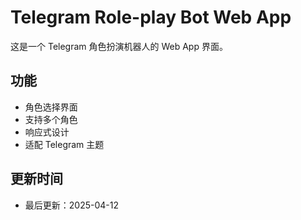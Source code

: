# Telegram Role-play Bot Web App

这是一个 Telegram 角色扮演机器人的 Web App 界面。

## 功能
- 角色选择界面
- 支持多个角色
- 响应式设计
- 适配 Telegram 主题

## 更新时间
- 最后更新：2025-04-12